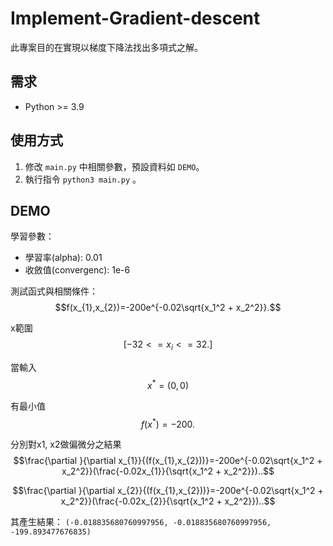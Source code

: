 # Implement-Gradient-descent
此專案目的在實現以梯度下降法找出多項式之解。

## 需求
- Python >= 3.9

## 使用方式

1. 修改 `main.py` 中相關參數，預設資料如 `DEMO`。
2. 執行指令 ``` python3 main.py ``` 。

## DEMO

學習參數：
- 學習率(alpha): 0.01
- 收斂值(convergenc): 1e-6

測試函式與相關條件：
$$f(x_{1},x_{2})=-200e^{-0.02\sqrt{x_1^2 + x_2^2}}.$$

x範圍 $$[-32 <= x_{i} <= 32.]$$

當輸入 $$x^*=(0, 0)$$

有最小值 $$f(x^*)=-200.$$

分別對x1, x2做偏微分之結果
$$\frac{\partial }{\partial x_{1}}{(f(x_{1},x_{2}))}=-200e^{-0.02\sqrt{x_1^2 + x_2^2}}(\frac{-0.02x_{1}}{\sqrt{x_1^2 + x_2^2}})..$$

$$\frac{\partial }{\partial x_{2}}{(f(x_{1},x_{2}))}=-200e^{-0.02\sqrt{x_1^2 + x_2^2}}(\frac{-0.02x_{2}}{\sqrt{x_1^2 + x_2^2}})..$$

其產生結果： `(-0.018835680760997956, -0.018835680760997956, -199.893477676835)`
